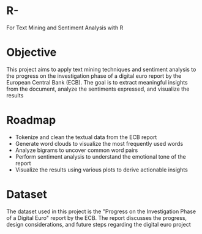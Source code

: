 # R-
For Text Mining and Sentiment Analysis with R

# **Objective**
This project aims to apply text mining techniques and sentiment analysis to the progress on the investigation phase of a digital euro report by the European Central Bank (ECB).
The goal is to extract meaningful insights from the document, analyze the sentiments expressed, and visualize the results

# **Roadmap**
- Tokenize and clean the textual data from the ECB report
- Generate word clouds to visualize the most frequently used words
- Analyze bigrams to uncover common word pairs
- Perform sentiment analysis to understand the emotional tone of the report
- Visualize the results using various plots to derive actionable insights

# **Dataset**
The dataset used in this project is the "Progress on the Investigation Phase of a Digital Euro" report by the ECB. The report discusses the progress, design considerations, and future steps regarding the digital euro project
